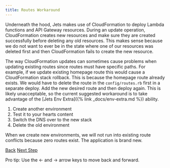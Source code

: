 ```yaml
---
title: Routes Workaround
---
```


Underneath the hood, Jets makes use of CloudFormation to deploy Lambda functions and API Gateway resources. During an update operation, CloudFormation creates new resources and make sure they are created successfully before deleting any old resources. This makes sense because we do not want to ever be in the state where one of our resources was deleted first and then CloudFormation fails to create the new resource.

The way CloudFormation updates can sometimes cause problems when updating existing routes since routes must have specific paths. For example, if we update existing homepage route this would cause a CloudFormation stack rollback. This is because the homepage route already exists.  We would have to delete the route in the `config/routes.rb` first in a separate deploy. Add the new desired route and then deploy again. This is likely unacceptable, so the current suggested workaround is to take advantage of the [Jets Env Extra]({% link _docs/env-extra.md %}) ability.

1. Create another environment
2. Test it to your hearts content
3. Switch the DNS over to the new stack
4. Delete the old environment

When we create new environments, we will not run into existing route conflicts because zero routes exist. The application is brand new.

<a id="prev" class="btn btn-basic" href="{% link _docs/env-extra.md %}">Back</a>
<a id="next" class="btn btn-primary" href="{% link _docs/surfacing-ruby-errors.md %}">Next Step</a>
<p class="keyboard-tip">Pro tip: Use the <- and -> arrow keys to move back and forward.</p>

